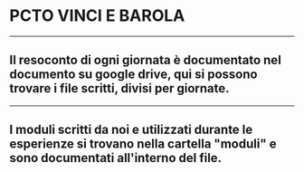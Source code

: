 # PCTO VINCI E BAROLA

---

## Il resoconto di ogni giornata è documentato nel documento su google drive, qui si possono trovare i file scritti, divisi per giornate.

---

## I moduli scritti da noi e utilizzati durante le esperienze si trovano nella cartella "moduli" e sono documentati all'interno del file.